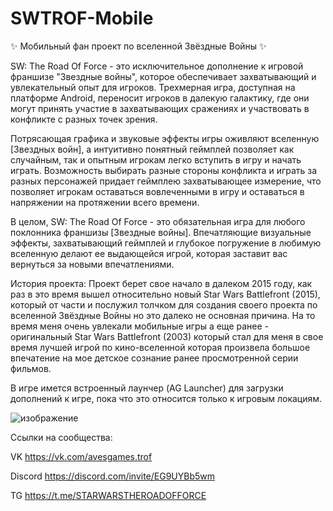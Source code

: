# SWTROF-Mobile
 ✨ Мобильный фан проект по вселенной Звёздные Войны ✨ 
 
SW: The Road Of Force - это исключительное дополнение к игровой франшизе "Звездные войны", которое обеспечивает захватывающий и увлекательный опыт для игроков. Трехмерная игра, доступная на платформе Android, переносит игроков в далекую галактику, где они могут принять участие в захватывающих сражениях и участвовать в конфликте с разных точек зрения.

Потрясающая графика и звуковые эффекты игры оживляют вселенную [Звездных войн], а интуитивно понятный геймплей позволяет как случайным, так и опытным игрокам легко вступить в игру и начать играть. Возможность выбирать разные стороны конфликта и играть за разных персонажей придает геймплею захватывающее измерение, что позволяет игрокам оставаться вовлеченными в игру и оставаться в напряжении на протяжении всего времени.

В целом, SW: The Road Of Force - это обязательная игра для любого поклонника франшизы [Звездные войны]. Впечатляющие визуальные эффекты, захватывающий геймплей и глубокое погружение в любимую вселенную делают ее выдающейся игрой, которая заставит вас вернуться за новыми впечатлениями.

История проекта:
Проект берет свое начало в далеком 2015 году, как раз в это время вышел относительно новый Star Wars Battlefront (2015), который от части и послужил толчком для создания своего проекта по вселенной Звёздные Войны но это далеко не основная причина.
На то время меня очень увлекали мобильные игры а еще ранее - оригинальный Star Wars Battlefront (2003) который стал для меня в свое время лучшей игрой по кино-вселенной которая произвела большое впечатение на мое детское сознание ранее просмотренной серии фильмов.

В игре имется встроенный лаунчер (AG Launcher) для загрузки дополнений к игре, пока что это относится только к игровым локациям.

![изображение](https://github.com/Alex2013nck3/SWTROF-Mobile/assets/60184724/d013ec84-15b6-47b3-998e-d330ec9d68a5)

Ссылки на сообщества:

VK https://vk.com/avesgames.trof

Discord https://discord.com/invite/EG9UYBb5wm

TG https://t.me/STARWARSTHEROADOFFORCE
